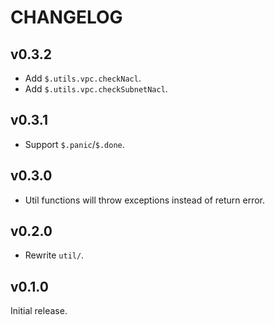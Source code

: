 # CHANGELOG

## v0.3.2

- Add `$.utils.vpc.checkNacl`.
- Add `$.utils.vpc.checkSubnetNacl`.

## v0.3.1

- Support `$.panic`/`$.done`.

## v0.3.0

- Util functions will throw exceptions instead of return error.

## v0.2.0

- Rewrite `util/`.

## v0.1.0

Initial release.
